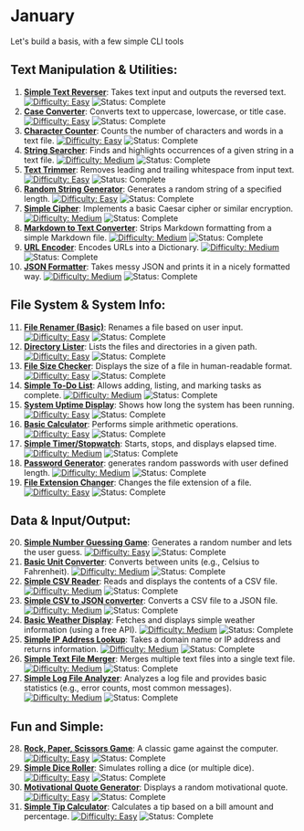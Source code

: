 # January

Let's build a basis, with a few simple CLI tools

## Text Manipulation & Utilities:

1.  **[Simple Text Reverser](./0_Text-Manipulation-Utilities/Day01_TextReverser/)**: Takes text input and outputs the reversed text. [![Difficulty: Easy](https://img.shields.io/badge/Difficulty-Easy-brightgreen)](https://img.shields.io/badge/Difficulty-Easy-brightgreen) ![Status: Complete](https://img.shields.io/badge/Status-Complete-blue)
2.  **[Case Converter](./0_Text-Manipulation-Utilities/Day02_CaseConverter/)**: Converts text to uppercase, lowercase, or title case. [![Difficulty: Easy](https://img.shields.io/badge/Difficulty-Easy-brightgreen)](https://img.shields.io/badge/Difficulty-Easy-brightgreen) ![Status: Complete](https://img.shields.io/badge/Status-Complete-blue)
3.  **[Character Counter](./0_Text-Manipulation-Utilities/Day03_CharacterCounter/)**: Counts the number of characters and words in a text file. [![Difficulty: Easy](https://img.shields.io/badge/Difficulty-Easy-brightgreen)](https://img.shields.io/badge/Difficulty-Easy-brightgreen) ![Status: Complete](https://img.shields.io/badge/Status-Complete-blue)
4.  **[String Searcher](./0_Text-Manipulation-Utilities/Day04_StringSearcher/)**: Finds and highlights occurrences of a given string in a text file. [![Difficulty: Medium](https://img.shields.io/badge/Difficulty-Medium-yellow)](https://img.shields.io/badge/Difficulty-Medium-yellow) ![Status: Complete](https://img.shields.io/badge/Status-Complete-blue)
5.  **[Text Trimmer](./0_Text-Manipulation-Utilities/Day05_TextTrimmer/)**: Removes leading and trailing whitespace from input text. [![Difficulty: Easy](https://img.shields.io/badge/Difficulty-Easy-brightgreen)](https://img.shields.io/badge/Difficulty-Easy-brightgreen) ![Status: Complete](https://img.shields.io/badge/Status-Complete-blue)
6.  **[Random String Generator](./0_Text-Manipulation-Utilities/Day06_RandomStringGenerator/)**: Generates a random string of a specified length. [![Difficulty: Easy](https://img.shields.io/badge/Difficulty-Easy-brightgreen)](https://img.shields.io/badge/Difficulty-Easy-brightgreen) ![Status: Complete](https://img.shields.io/badge/Status-Complete-blue)
7.  **[Simple Cipher](./0_Text-Manipulation-Utilities/Day07_SimpleCipher/)**: Implements a basic Caesar cipher or similar encryption. [![Difficulty: Medium](https://img.shields.io/badge/Difficulty-Medium-yellow)](https://img.shields.io/badge/Difficulty-Medium-yellow) ![Status: Complete](https://img.shields.io/badge/Status-Complete-blue)
8.  **[Markdown to Text Converter](./0_Text-Manipulation-Utilities/Day08_MarkdownToTextConverter/)**: Strips Markdown formatting from a simple Markdown file. [![Difficulty: Medium](https://img.shields.io/badge/Difficulty-Medium-yellow)](https://img.shields.io/badge/Difficulty-Medium-yellow) ![Status: Complete](https://img.shields.io/badge/Status-Complete-blue)
9.  **[URL Encoder](./0_Text-Manipulation-Utilities/Day09_URLEncoder/)**: Encodes URLs into a Dictionary. [![Difficulty: Medium](https://img.shields.io/badge/Difficulty-Medium-yellow)](https://img.shields.io/badge/Difficulty-Medium-yellow) ![Status: Complete](https://img.shields.io/badge/Status-Complete-blue)
10. **[JSON Formatter](./0_Text-Manipulation-Utilities/Day10_JSONFormatter/)**: Takes messy JSON and prints it in a nicely formatted way. [![Difficulty: Medium](https://img.shields.io/badge/Difficulty-Medium-yellow)](https://img.shields.io/badge/Difficulty-Medium-yellow) ![Status: Complete](https://img.shields.io/badge/Status-Complete-blue)

## File System & System Info:

11. **[File Renamer (Basic)](./1_File-System-System-Info/Day11_FileRenamer/)**: Renames a file based on user input. [![Difficulty: Easy](https://img.shields.io/badge/Difficulty-Easy-brightgreen)](https://img.shields.io/badge/Difficulty-Easy-brightgreen) ![Status: Complete](https://img.shields.io/badge/Status-Complete-blue)
12. **[Directory Lister](./1_File-System-System-Info/Day12_DirectoryLister/)**: Lists the files and directories in a given path. [![Difficulty: Easy](https://img.shields.io/badge/Difficulty-Easy-brightgreen)](https://img.shields.io/badge/Difficulty-Easy-brightgreen) ![Status: Complete](https://img.shields.io/badge/Status-Complete-blue)
13. **[File Size Checker](./1_File-System-System-Info/Day13_FileSizeChecker/)**: Displays the size of a file in human-readable format. [![Difficulty: Easy](https://img.shields.io/badge/Difficulty-Easy-brightgreen)](https://img.shields.io/badge/Difficulty-Easy-brightgreen) ![Status: Complete](https://img.shields.io/badge/Status-Complete-blue)
14. **[Simple To-Do List](./1_File-System-System-Info/Day14_ToDoList/)**: Allows adding, listing, and marking tasks as complete. [![Difficulty: Medium](https://img.shields.io/badge/Difficulty-Medium-yellow)](https://img.shields.io/badge/Difficulty-Medium-yellow) ![Status: Complete](https://img.shields.io/badge/Status-Complete-blue)
15. **[System Uptime Display](./1_File-System-System-Info/Day15_SystemUptime/)**: Shows how long the system has been running. [![Difficulty: Easy](https://img.shields.io/badge/Difficulty-Easy-brightgreen)](https://img.shields.io/badge/Difficulty-Easy-brightgreen) ![Status: Complete](https://img.shields.io/badge/Status-Complete-blue)
16. **[Basic Calculator](./1_File-System-System-Info/Day16_Calculator/)**: Performs simple arithmetic operations. [![Difficulty: Easy](https://img.shields.io/badge/Difficulty-Easy-brightgreen)](https://img.shields.io/badge/Difficulty-Easy-brightgreen) ![Status: Complete](https://img.shields.io/badge/Status-Complete-blue)
17. **[Simple Timer/Stopwatch](./1_File-System-System-Info/Day17_TimerStopwatch/)**: Starts, stops, and displays elapsed time. [![Difficulty: Medium](https://img.shields.io/badge/Difficulty-Medium-yellow)](https://img.shields.io/badge/Difficulty-Medium-yellow) ![Status: Complete](https://img.shields.io/badge/Status-Complete-blue)
18. **[Password Generator](./1_File-System-System-Info/Day18_PasswordGenerator/)**: generates random passwords with user defined length. [![Difficulty: Medium](https://img.shields.io/badge/Difficulty-Medium-yellow)](https://img.shields.io/badge/Difficulty-Medium-yellow) ![Status: Complete](https://img.shields.io/badge/Status-Complete-blue)
19. **[File Extension Changer](./1_File-System-System-Info/Day19_FileExtensionChanger/)**: Changes the file extension of a file. [![Difficulty: Easy](https://img.shields.io/badge/Difficulty-Easy-brightgreen)](https://img.shields.io/badge/Difficulty-Easy-brightgreen) ![Status: Complete](https://img.shields.io/badge/Status-Complete-blue)

## Data & Input/Output:

20. **[Simple Number Guessing Game](./2_Data-Input-Output/Day20_NumberGuessingGame/)**: Generates a random number and lets the user guess. [![Difficulty: Easy](https://img.shields.io/badge/Difficulty-Easy-brightgreen)](https://img.shields.io/badge/Difficulty-Easy-brightgreen) ![Status: Complete](https://img.shields.io/badge/Status-Complete-blue)
21. **[Basic Unit Converter](./2_Data-Input-Output/Day21_UnitConverter/)**: Converts between units (e.g., Celsius to Fahrenheit). [![Difficulty: Medium](https://img.shields.io/badge/Difficulty-Medium-yellow)](https://img.shields.io/badge/Difficulty-Medium-yellow) ![Status: Complete](https://img.shields.io/badge/Status-Complete-blue)
22. **[Simple CSV Reader](./2_Data-Input-Output/Day22_CSVReader/)**: Reads and displays the contents of a CSV file. [![Difficulty: Medium](https://img.shields.io/badge/Difficulty-Medium-yellow)](https://img.shields.io/badge/Difficulty-Medium-yellow) ![Status: Complete](https://img.shields.io/badge/Status-Complete-blue)
23. **[Simple CSV to JSON converter](./2_Data-Input-Output/Day23_CSVToJson/)**: Converts a CSV file to a JSON file. [![Difficulty: Medium](https://img.shields.io/badge/Difficulty-Medium-yellow)](https://img.shields.io/badge/Difficulty-Medium-yellow) ![Status: Complete](https://img.shields.io/badge/Status-Complete-blue)
24. **[Basic Weather Display](./2_Data-Input-Output/Day24_WeatherDisplay/)**: Fetches and displays simple weather information (using a free API). [![Difficulty: Medium](https://img.shields.io/badge/Difficulty-Medium-yellow)](https://img.shields.io/badge/Difficulty-Medium-yellow) ![Status: Complete](https://img.shields.io/badge/Status-Complete-blue)
25. **[Simple IP Address Lookup](./2_Data-Input-Output/Day25_IPAddressLookup/)**: Takes a domain name or IP address and returns information. [![Difficulty: Medium](https://img.shields.io/badge/Difficulty-Medium-yellow)](https://img.shields.io/badge/Difficulty-Medium-yellow) ![Status: Complete](https://img.shields.io/badge/Status-Complete-blue)
26. **[Simple Text File Merger](./2_Data-Input-Output/Day26_TextFileMerger/)**: Merges multiple text files into a single text file. [![Difficulty: Medium](https://img.shields.io/badge/Difficulty-Medium-yellow)](https://img.shields.io/badge/Difficulty-Medium-yellow) ![Status: Complete](https://img.shields.io/badge/Status-Complete-blue)
27. **[Simple Log File Analyzer](./2_Data-Input-Output/Day27_LogFileAnalyzer/)**: Analyzes a log file and provides basic statistics (e.g., error counts, most common messages). [![Difficulty: Medium](https://img.shields.io/badge/Difficulty-Medium-yellow)](https://img.shields.io/badge/Difficulty-Medium-yellow) ![Status: Complete](https://img.shields.io/badge/Status-Complete-blue)

## Fun and Simple:

28. **[Rock, Paper, Scissors Game](./3_Fun-and-Simple/Day28_RockPaperScissors/)**: A classic game against the computer. [![Difficulty: Easy](https://img.shields.io/badge/Difficulty-Easy-brightgreen)](https://img.shields.io/badge/Difficulty-Easy-brightgreen) ![Status: Complete](https://img.shields.io/badge/Status-Complete-blue)
29. **[Simple Dice Roller](./3_Fun-and-Simple/Day29_DiceRoller/)**: Simulates rolling a dice (or multiple dice). [![Difficulty: Easy](https://img.shields.io/badge/Difficulty-Easy-brightgreen)](https://img.shields.io/badge/Difficulty-Easy-brightgreen) ![Status: Complete](https://img.shields.io/badge/Status-Complete-blue)
30. **[Motivational Quote Generator](./3_Fun-and-Simple/Day30_QuoteGenerator/)**: Displays a random motivational quote. [![Difficulty: Easy](https://img.shields.io/badge/Difficulty-Easy-brightgreen)](https://img.shields.io/badge/Difficulty-Easy-brightgreen) ![Status: Complete](https://img.shields.io/badge/Status-Complete-blue)
31. **[Simple Tip Calculator](./3_Fun-and-Simple/Day31_TipCalculator/)**: Calculates a tip based on a bill amount and percentage. [![Difficulty: Easy](https://img.shields.io/badge/Difficulty-Easy-brightgreen)](https://img.shields.io/badge/Difficulty-Easy-brightgreen) ![Status: Complete](https://img.shields.io/badge/Status-Complete-blue)
